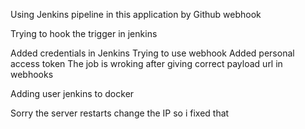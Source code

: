Using Jenkins pipeline in this application by Github webhook

Trying to hook the trigger in jenkins

Added credentials in Jenkins
Trying to use webhook
Added personal access token
The job is wroking after giving correct payload url in webhooks

Adding user jenkins to docker

Sorry the server restarts change the IP so i fixed that

